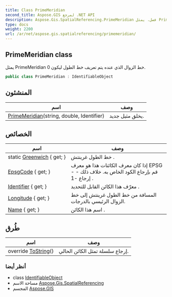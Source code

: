 ```yaml
---
title: Class PrimeMeridian
second_title: Aspose.GIS لمرجع .NET API
description: Aspose.Gis.SpatialReferencing.PrimeMeridian فصل. يمثل PrimeMeridian خط الزوال الذي عنده يتم تعريف خط الطول ليكون 0.
type: docs
weight: 2200
url: /ar/net/aspose.gis.spatialreferencing/primemeridian/
---
```

## PrimeMeridian class

يمثل PrimeMeridian خط الزوال الذي عنده يتم تعريف خط الطول ليكون 0.

```csharp
public class PrimeMeridian : IdentifiableObject
```

## المنشئون

| اسم | وصف |
| --- | --- |
| [PrimeMeridian](primemeridian/)(string, double, Identifier) | يخلق مثيل جديد. |

## الخصائص

| اسم | وصف |
| --- | --- |
| static [Greenwich](../../aspose.gis.spatialreferencing/primemeridian/greenwich/) { get; } | خط الطول غرينتش . |
| [EpsgCode](../../aspose.gis.spatialreferencing/identifiableobject/epsgcode/) { get; } | إذا كان معرف الكائنات هذا هو معرف EPSG - قم بإرجاع الكود الخاص به. خلاف ذلك - إرجاع -1 . |
| [Identifier](../../aspose.gis.spatialreferencing/identifiableobject/identifier/) { get; } | معرّف هذا الكائن القابل للتحديد . |
| [Longitude](../../aspose.gis.spatialreferencing/primemeridian/longitude/) { get; } | المسافة من خط الطول غرينتش إلى خط الزوال الرئيسي بالدرجات. |
| [Name](../../aspose.gis.spatialreferencing/identifiableobject/name/) { get; } | اسم هذا الكائن . |

## طُرق

| اسم | وصف |
| --- | --- |
| override [ToString](../../aspose.gis.spatialreferencing/identifiableobject/tostring/)() | إرجاع سلسلة تمثل الكائن الحالي. |

### أنظر أيضا

* class [IdentifiableObject](../identifiableobject/)
* مساحة الاسم [Aspose.Gis.SpatialReferencing](../../aspose.gis.spatialreferencing/)
* المجسم [Aspose.GIS](../../)


